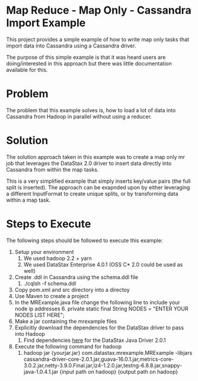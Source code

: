 Map Reduce - Map Only - Cassandra Import Example
=========

This project provides a simple example of how to write map only tasks that import data into Cassandra using a Cassandra driver.

The purpose of this simple example is that it was heard users are doing/interested in this approach but there was little documentation available for this.


Problem
=========
The problem that this example solves is, how to load a lot of data into Cassandra from Hadoop in parallel without using a reducer.  

Solution
=========
The solution approach taken in this example was to create a map only mr job that leverages the DataStax 2.0 driver to insert data directly into Cassandra from within the map tasks.

This is a very simplified example that simply inserts key/value pairs (the full split is inserted).  The approach can be exapnded upon by either leveraging a different InputFormat to create unique splits, or by transforming data within a map task.  

Steps to Execute
=========
The following steps should be followed to execute this example:

1. Setup your environment
	1. We used hadoop 2.2 + yarn
	2. We used DataStax Enterprise 4.0.1 (OSS C* 2.0 could be used as well)
2. Create .ddl in Cassandra using the schema.ddl file
	1. ./cqlsh <ip> -f schema.ddl
3. Copy pom.xml and src directory into a directoy
4. Use Maven to create a project
5. In the MRExample.java file change the following line to include your node ip addresses
	6. private static final String NODES = "ENTER YOUR NODES LIST HERE";
6. Make a jar containing the mrexample files
7. Explicitly download the dependencies for the DataStax driver to pass into Hadoop
	1. Find dependencies [here](http://mvnrepository.com/artifact/com.datastax.cassandra/cassandra-driver-core/2.0.1) for the DataStax Java Driver 2.0.1
8. Execute the following command for hadoop 
	1. hadoop jar {yourjar.jar} com.datastax.mrexample.MRExample -libjars cassandra-driver-core-2.0.1.jar,guava-16.0.1.jar,metrics-core-3.0.2.jar,netty-3.9.0.Final.jar,lz4-1.2.0.jar,testng-6.8.8.jar,snappy-java-1.0.4.1.jar {input path on hadoop} {output path on hadoop}